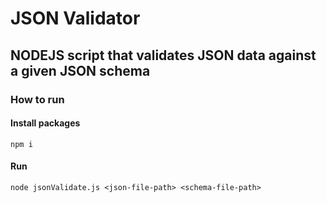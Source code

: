 # JSON Validator

## NODEJS script that validates JSON data against a given JSON schema

### How to run

#### Install packages

    npm i

#### Run

    node jsonValidate.js <json-file-path> <schema-file-path>
